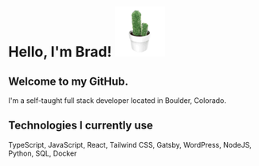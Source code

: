 <h1>Hello, I'm Brad! <img height="100" src="/cactus.gif"  alt="cactus"></h1> 

<h2>Welcome to my GitHub.</h2>

I'm a self-taught full stack developer located in Boulder, Colorado. 

<h2>Technologies I currently use</h2>

TypeScript, JavaScript, React, Tailwind CSS, Gatsby, WordPress, NodeJS, Python, SQL, Docker

